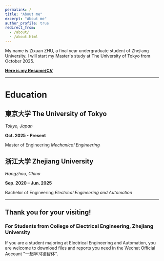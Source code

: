 ```yaml
---
permalink: /
title: "About me"
excerpt: "About me"
author_profile: true
redirect_from: 
  - /about/
  - /about.html
---
```


My name is Zixuan ZHU, a final year undergraduate student of Zhejiang University. I will start my Master's study at The University of Tokyo from October 2025.

[**Here is my Resume/CV**](https://ZhuZixuan0809.github.io/files/CV-Zhu-Zixuan.pdf)

---

# Education

## 東京大学 The University of Tokyo

*Tokyo, Japan*

**Oct. 2025 - Present**

Master of Engineering *Mechanical Engineering*

## 浙江大学 Zhejiang University

*Hangzhou, China*

**Sep. 2020 – Jun. 2025**

Bachelor of Engineering *Electrical Engineering and Automation*

---

## Thank you for your visiting! 

### For Students from College of Electrical Engineering, Zhejiang University

If you are a student majoring at Electrical Engineering and Automation, you are welcome to download files and reports you need in the Wechat Official Account "一起学习德智体".
